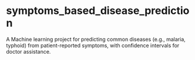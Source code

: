 # symptoms_based_disease_prediction
A Machine learning project for predicting common diseases (e.g., malaria, typhoid) from patient-reported symptoms, with confidence intervals for doctor assistance.
